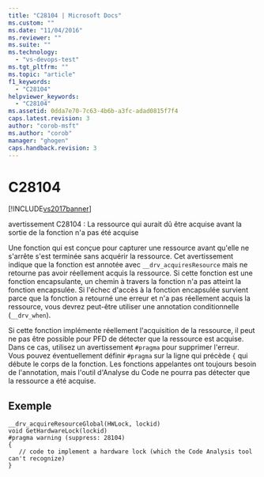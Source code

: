 ```yaml
---
title: "C28104 | Microsoft Docs"
ms.custom: ""
ms.date: "11/04/2016"
ms.reviewer: ""
ms.suite: ""
ms.technology: 
  - "vs-devops-test"
ms.tgt_pltfrm: ""
ms.topic: "article"
f1_keywords: 
  - "C28104"
helpviewer_keywords: 
  - "C28104"
ms.assetid: 0dda7e70-7c63-4b6b-a3fc-adad0815f7f4
caps.latest.revision: 3
author: "corob-msft"
ms.author: "corob"
manager: "ghogen"
caps.handback.revision: 3
---
```

# C28104
[!INCLUDE[vs2017banner](../code-quality/includes/vs2017banner.md)]

avertissement C28104 : La ressource qui aurait dû être acquise avant la sortie de la fonction n'a pas été acquise  
  
 Une fonction qui est conçue pour capturer une ressource avant qu'elle ne s'arrête s'est terminée sans acquérir la ressource.  Cet avertissement indique que la fonction est annotée avec `__drv_acquiresResource` mais ne retourne pas avoir réellement acquis la ressource.  Si cette fonction est une fonction encapsulante, un chemin à travers la fonction n'a pas atteint la fonction encapsulée.  Si l'échec d'accès à la fonction encapsulée survient parce que la fonction a retourné une erreur et n'a pas réellement acquis la ressource, vous devrez peut\-être utiliser une annotation conditionnelle \(`__drv_when`\).  
  
 Si cette fonction implémente réellement l'acquisition de la ressource, il peut ne pas être possible pour PFD de détecter que la ressource est acquise.  Dans ce cas, utilisez un avertissement `#pragma` pour supprimer l'erreur.  Vous pouvez éventuellement définir `#pragma` sur la ligne qui précède `{` qui débute le corps de la fonction.  Les fonctions appelantes ont toujours besoin de l'annotation, mais l'outil d'Analyse du Code ne pourra pas détecter que la ressource a été acquise.  
  
## Exemple  
  
```  
__drv_acquireResourceGlobal(HWLock, lockid)  
void GetHardwareLock(lockid)  
#pragma warning (suppress: 28104)  
{  
   // code to implement a hardware lock (which the Code Analysis tool can't recognize)  
}  
```